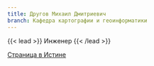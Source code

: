 ```yaml
---
title: Другов Михаил Дмитриевич
branch: Кафедра картографии и геоинформатики
---
```


{{< lead >}} Инженер {{< /lead >}}



[Страница в Истине](https://istina.msu.ru/workers/10726837)
